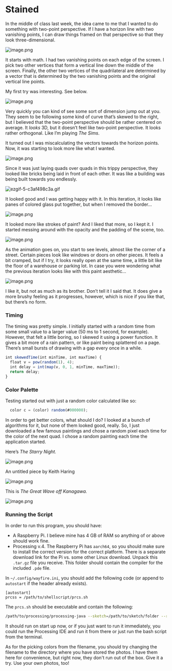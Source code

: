 # Stained

In the middle of class last week, the idea came to me that I wanted to do something with two-point perspective. If I have a horizon line with two vanishing points, I can draw things framed on that perspective so that they look three-dimensional.

![image.png](/project-1/images/two-point-example.png)

It starts with math. I had two vanishing points on each edge of the screen. I pick two other vertices that form a vertical line down the middle of the screen. Finally, the other two vertices of the quadrilateral are determined by a vector that is determined by the two vanishing points and the original vertical line points.

My first try was interesting. See below.

![image.png](/project-1/images/first-iteration.png)

Very quickly you can kind of see some sort of dimension jump out at you. They seem to be following some kind of curve that’s skewed to the right, but I believed that the two-point perspective should be rather centered on average. It *looks* 3D, but it doesn’t feel like two-point perspective. It looks rather orthogonal. Like I’m playing *The Sims*.

It turned out I was miscalculating the vectors towards the horizon points. Now, it was starting to look more like what I wanted.

![image.png](/project-1/images/second-iteration.png)

Since it was just laying quads over quads in this trippy perspective, they looked like bricks being laid in front of each other. It was like a building was being built towards you endlessly.

![ezgif-5-c3af498c3a.gif](/project-1/images/second-iteration-animation.gif)

It looked good and I was getting happy with it. In this iteration, it looks like panes of colored glass put together, but when I removed the border…

![image.png](/project-1/images/watercolor.png)


It looked more like strokes of paint? And I liked that more, so I kept it. I started messing around with the opacity and the padding of the scene, too. 

![image.png](/project-1/images/full-watercolor.png)

As the animation goes on, you start to see levels, almost like the corner of a street. Certain pieces look like windows or doors on other pieces. It feels a bit cramped, but if I try, it looks really open at the same time, a little bit like the floor of a warehouse or parking lot. In case you were wondering what the previous iteration looks like with this paint aesthetic…

![image.png](/project-1/images/weird-watercolor.png)

I like it, but not as much as its brother. Don’t tell it I said that. It does give a more brushy feeling as it progresses, however, which is nice if you like that, but there’s no form.

### Timing

The timing was pretty simple. I initially started with a random time from some small value to a larger value (50 ms to 1 second, for example). However, that felt a little boring, so I skewed it using a power function. It gives a bit more of a rain pattern, or like paint being splattered on a page. There’s small bursts of drawing with a gap every once in a while.

```jsx
int skewedTime(int minTime, int maxTime) {
  float v = pow(random(1), 4);
  int delay = int(map(v, 0, 1, minTime, maxTime));
  return delay;
}
```

### Color Palette

Testing started out with just a random color calculated like so:

```jsx
  color c = (color) random(#000000);
```

In order to get better colors, what should I do? I looked at a bunch of algorithms for it, but none of them looked good, really. So, I just downloaded a few famous paintings and chose a random pixel each time for the color of the next quad. I chose a random painting each time the application started.

Here’s *The Starry Night.*

![image.png](/project-1/images/starry-night.png)

An untitled piece by Keith Haring

![image.png](/project-1/images/keith-haring.png)

This is *The Great Wave off Kanagawa.*

![image.png](/project-1/images/great-wave.png)

### Running the Script

In order to run this program, you should have:

- A Raspberry Pi. I believe mine has 4 GB of RAM so anything of or above should work fine.
- Processing v.4. The Raspberry Pi has `aarch64`, so you should make sure to install the correct version for the correct platform. There is a separate download link for the Pi vs. some other Linux download. Unpack this `.tar.gz` file you receive. This folder should contain the compiler for the included `.pde` file.

In `~/.config/wayfire.ini`, you should add the following code (or append to `autostart` if the header already exists).
```
[autostart]
prcss = /path/to/shellscript/prcs.sh
```

The `prcs.sh` should be executable and contain the following:

```sh
/path/to/processing/processing-java --sketch=/path/to/sketch/folder --run
```

It should run on start up now, or if you just want to run it immediately, you could run the Processing IDE and run it from there or just run the bash script from the terminal.

As for the picking colors from the filename, you should try changing the filename to the directory where you have stored the photos. I have them here for convenience, but right now, they don't run out of the box. Give it a try. Use your own photos, too!

